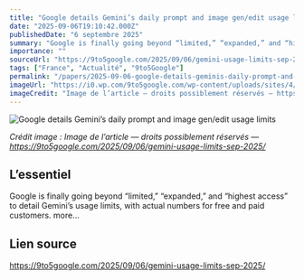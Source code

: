 ```yaml
---
title: "Google details Gemini’s daily prompt and image gen/edit usage limits"
date: "2025-09-06T19:10:42.000Z"
publishedDate: "6 septembre 2025"
summary: "Google is finally going beyond “limited,” “expanded,” and “highest access” to detail Gemini’s usage limits, with actual numbers for free and paid customers. more…"
importance: ""
sourceUrl: "https://9to5google.com/2025/09/06/gemini-usage-limits-sep-2025/"
tags: ["France", "Actualité", "9to5Google"]
permalink: "/papers/2025-09-06-google-details-geminis-daily-prompt-and-image-genedit-usage-limits"
imageUrl: "https://i0.wp.com/9to5google.com/wp-content/uploads/sites/4/2025/08/pixel-10-pro-xl-review-21-gemini.jpg?resize=1200%2C628&quality=82&strip=all&ssl=1"
imageCredit: "Image de l’article — droits possiblement réservés — https://9to5google.com/2025/09/06/gemini-usage-limits-sep-2025/"
---
```


![Google details Gemini’s daily prompt and image gen/edit usage limits](https://i0.wp.com/9to5google.com/wp-content/uploads/sites/4/2025/08/pixel-10-pro-xl-review-21-gemini.jpg?resize=1200%2C628&quality=82&strip=all&ssl=1)

*Crédit image : Image de l’article — droits possiblement réservés — https://9to5google.com/2025/09/06/gemini-usage-limits-sep-2025/*

## L’essentiel

Google is finally going beyond “limited,” “expanded,” and “highest access” to detail Gemini’s usage limits, with actual numbers for free and paid customers. more…

## Lien source

https://9to5google.com/2025/09/06/gemini-usage-limits-sep-2025/
